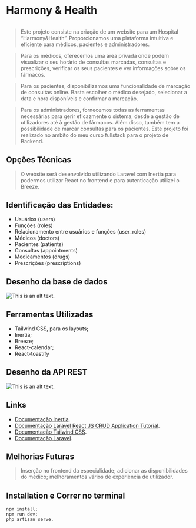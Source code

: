 # Harmony & Health

######

> Este projeto consiste na criação de um website para um Hospital “Harmony&Health”. Proporcionamos uma plataforma intuitiva e eficiente para médicos, pacientes e administradores.

> Para os médicos, oferecemos uma área privada onde podem visualizar o seu horário de consultas marcadas, consultas e prescrições, verificar os seus pacientes e ver informações sobre os fármacos.

> Para os pacientes, disponibilizamos uma funcionalidade de marcação de consultas online. Basta escolher o médico desejado, selecionar a data e hora disponíveis e confirmar a marcação.

> Para os administradores, fornecemos todas as ferramentas necessárias para gerir eficazmente o sistema, desde a gestão de utilizadores até à gestão de fármacos. Além disso, também tem a possibilidade de marcar consultas para os pacientes. Este projeto foi realizado no ambito do meu curso fullstack para o projeto de Backend.

## Opções Técnicas

> O website será desenvolvido utilizando Laravel com Inertia para podermos utilizar React no frontend e para autenticação utilizei o Breeze.

## Identificação das Entidades:

-   Usuários (users)
-   Funções (roles)
-   Relacionamento entre usuários e funções (user_roles)
-   Médicos (doctors)
-   Pacientes (patients)
-   Consultas (appointments)
-   Medicamentos (drugs)
-   Prescrições (prescriptions)

## Desenho da base de dados

![This is an alt text.](../harmony-health/public/desenhobasedados.png "Desenho da base de dados")

## Ferramentas Utilizadas

-   Tailwind CSS, para os layouts;
-   Inertia;
-   Breeze;
-   React-calendar;
-   React-toastify

## Desenho da API REST

![This is an alt text.](../harmony-health/public/desenhoapi.png "Desenho da API")

## Links

-   [Documentação Inertia](https://inertiajs.com/).
-   [Documentação Laravel React JS CRUD Application Tutorial](https://www.itsolutionstuff.com/post/laravel-react-js-crud-application-tutorialexample.html#google_vignette?utm_content=cmp-true).
-   [Documentação Tailwind CSS](https://tailwindcss.com/).
-   [Documentação Laravel](https://laravel.com/docs/10.x/starter-kits).

## Melhorias Futuras

> Inserção no frontend da especialidade; adicionar as disponibilidades do médico; melhoramentos vários de experiência de utilizador.

## Installation e Correr no terminal

```
npm install;
npm run dev;
php artisan serve.
```
